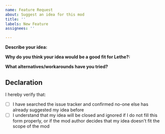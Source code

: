 ```yaml
---
name: Feature Request
about: Suggest an idea for this mod
title: ''
labels: New Feature
assignees: ''

---
```


<!-- Please complete the template below in ENGLISH. Requests that do not follow the template will be closed and ignored. -->
<!-- Do NOT use this to request compatibility patches. Those should be filed as bug reports. -->
<!-- Do NOT type inside comment tags, or your text won't show up -->

**Describe your idea:**
<!-- If you have screenshots, sketches, flowcharts etc., you can also share them here -->

**Why do you think your idea would be a good fit for Lethe?:**

**What alternatives/workarounds have you tried?**

## Declaration
<!-- Type x inside the [ ] to tick, like this: [x] -->
I hereby verify that:
- [ ] I have searched the issue tracker and confirmed no-one else has already suggested my idea before
- [ ] I understand that my idea will be closed and ignored if I do not fill this form properly, or if the mod author decides that my idea doesn't fit the scope of the mod
